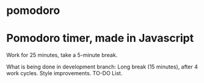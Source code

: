 # pomodoro
# Pomodoro timer, made in Javascript

Work for 25 minutes, take a 5-minute break.

What is being done in development branch: 
Long break (15 minutes), after 4 work cycles. 
Style improvements. 
TO-DO List.
